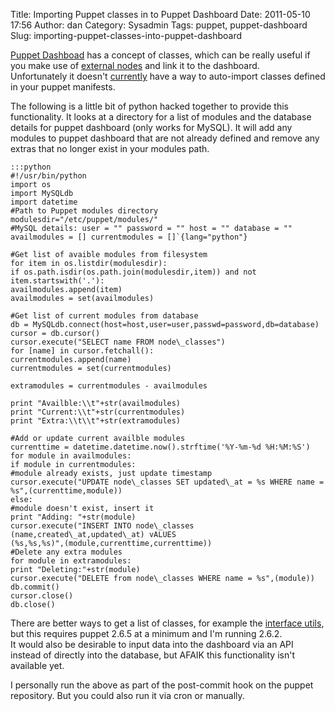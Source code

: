 Title: Importing Puppet classes in to Puppet Dashboard
Date: 2011-05-10 17:56
Author: dan
Category: Sysadmin
Tags: puppet, puppet-dashboard
Slug: importing-puppet-classes-into-puppet-dashboard

[Puppet Dashboad][] has a concept of classes, which can be really useful
if you make use of [external nodes][] and link it to the dashboard.  
Unfortunately it doesn't [currently][] have a way to auto-import
classes defined in your puppet manifests.

The following is a little bit of python hacked together to provide this
functionality. It looks at a directory for a list of modules and the
database details for puppet dashboard (only works for MySQL). It will
add any modules to puppet dashboard that are not already defined and
remove any extras that no longer exist in your modules path.

	:::python
	#!/usr/bin/python
	import os
	import MySQLdb
	import datetime
	#Path to Puppet modules directory
	modulesdir="/etc/puppet/modules/"
	#MySQL details: user = "" password = "" host = "" database = "" availmodules = [] currentmodules = []`{lang="python"}

	#Get list of avaible modules from filesystem  
	for item in os.listdir(modulesdir):  
	if os.path.isdir(os.path.join(modulesdir,item)) and not
	item.startswith('.'):  
	availmodules.append(item)  
	availmodules = set(availmodules)

	#Get list of current modules from database  
	db = MySQLdb.connect(host=host,user=user,passwd=password,db=database)  
	cursor = db.cursor()  
	cursor.execute("SELECT name FROM node\_classes")  
	for [name] in cursor.fetchall():  
	currentmodules.append(name)  
	currentmodules = set(currentmodules)

	extramodules = currentmodules - availmodules

	print "Availble:\\t"+str(availmodules)  
	print "Current:\\t"+str(currentmodules)  
	print "Extra:\\t\\t"+str(extramodules)

	#Add or update current availble modules  
	currenttime = datetime.datetime.now().strftime('%Y-%m-%d %H:%M:%S')  
	for module in availmodules:  
	if module in currentmodules:  
	#module already exists, just update timestamp  
	cursor.execute("UPDATE node\_classes SET updated\_at = %s WHERE name =
	%s",(currenttime,module))  
	else:  
	#module doesn't exist, insert it  
	print "Adding: "+str(module)  
	cursor.execute("INSERT INTO node\_classes
	(name,created\_at,updated\_at) vALUES
	(%s,%s,%s)",(module,currenttime,currenttime))  
	#Delete any extra modules  
	for module in extramodules:  
	print "Deleting:"+str(module)  
	cursor.execute("DELETE from node\_classes WHERE name = %s",(module))  
	db.commit()  
	cursor.close()  
	db.close()

There are better ways to get a list of classes, for example the
[interface utils][], but this requires puppet 2.6.5 at a minimum and I'm
running 2.6.2.  
It would also be desirable to input data into the dashboard via an API
instead of directly into the database, but AFAIK this functionality
isn't available yet.

I personally run the above as part of the post-commit hook on the puppet
repository. But you could also run it via cron or manually.

  [Puppet Dashboad]: http://www.puppetlabs.com/puppet/related-projects/dashboard/
  [external nodes]: http://docs.puppetlabs.com/guides/external_nodes.html
  [currently]: http://projects.puppetlabs.com/issues/3503
  [interface utils]: https://github.com/puppetlabs/interface-utils
